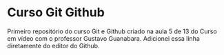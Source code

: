 # Curso Git Github
 Primeiro repositório do curso Git e Github criado na aula 5 de 13 do Curso em vídeo com o professor Gustavo Guanabara.
 Adicionei essa linha diretamente do editor do Github.
